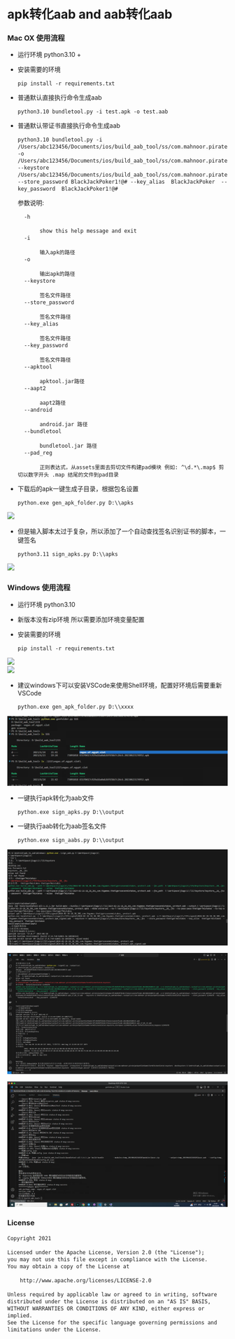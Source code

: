 # apk转化aab and aab转化aab
 

### Mac OX 使用流程

* 运行环境 python3.10 +

* 安装需要的环境

    ```shell
    pip install -r requirements.txt
    ```

* 普通默认直接执行命令生成aab 

    ```shell
    python3.10 bundletool.py -i test.apk -o test.aab
    ```
* 普通默认带证书直接执行命令生成aab 

    ```shell
    python3.10 bundletool.py -i /Users/abc123456/Documents/ios/build_aab_tool/ss/com.mahnoor.piratejackpotSlotGame/9fc464b9f2b10c37a5e2c1a2e3ef12e0.20230624180533.apk -o /Users/abc123456/Documents/ios/build_aab_tool/ss/com.mahnoor.piratejackpotSlotGame/9fc464b9f2b10c37a5e2c1a2e3ef12e0.20230624180533.apk_21_07_17.aab  --keystore /Users/abc123456/Documents/ios/build_aab_tool/ss/com.mahnoor.piratejackpotSlotGame/user.keystore  --store_password BlackJackPoker1!@# --key_alias  BlackJackPoker  --key_password  BlackJackPoker1!@#

    ```
    

  参数说明:
    ```
      -h 
    
    ​		show this help message and exit
      -i 
    
    ​		输入apk的路径
      -o 
    
    ​		输出apk的路径
      --keystore 
    
    ​		签名文件路径
      --store_password 
    
    ​		签名文件路径
      --key_alias 
    
    ​		签名文件路径
      --key_password 
    
    ​		签名文件路径
      --apktool 
    
    ​		apktool.jar路径
      --aapt2 
    
    ​		aapt2路径
      --android 
    
    ​		android.jar 路径
      --bundletool 
    
    ​		bundletool.jar 路径
      --pad_reg 
    
    ​		正则表达式，从assets里面去剪切文件构建pad模块 例如: ^\d.*\.map$ 剪切以数字开头 .map 结尾的文件到pad目录
  ```



*  下载后的apk一键生成子目录，根据包名设置

    ```shell
    python.exe gen_apk_folder.py D:\\apks
    ```

![](images/Snipaste_2023-06-24_21-23-46.png)

*  但是输入脚本太过于复杂，所以添加了一个自动查找签名识别证书的脚本，一键签名

    ```shell
    python3.11 sign_apks.py D:\\apks
    ```

![](images/Snipaste_2023-06-24_21-24-32.png) 





### Windows  使用流程

* 运行环境 python3.10 
* 新版本没有zip环境 所以需要添加环境变量配置 
* 安装需要的环境

    ```shell
    pip install -r requirements.txt
    ```
![](images/Snipaste_2023-06-24_21-37-24.png)    
![](images/Snipaste_2023-06-24_21-37-39.png)

* 建议windows下可以安装VSCode来使用Shell环境，配置好环境后需要重新VSCode

  ```shell
  python.exe gen_apk_folder.py D:\\xxxx
  ```
![](images/Snipaste_2023-06-24_21-42-55.png)


* 一键执行apk转化为aab文件
  
  ```shell
  python.exe sign_apks.py D:\\output
  ```


* 一键执行aab转化为aab签名文件
  
  ```shell
  python.exe sign_aabs.py D:\\output
  ```

![](images/Snipaste_2024-02-26_21-40-31.png)

![](images/Snipaste_2023-11-01_17-06-36.png)

![](images/Snipaste_2023-06-24_21-44-52.png)



### License


```
Copyright 2021 

Licensed under the Apache License, Version 2.0 (the "License");
you may not use this file except in compliance with the License.
You may obtain a copy of the License at

    http://www.apache.org/licenses/LICENSE-2.0

Unless required by applicable law or agreed to in writing, software
distributed under the License is distributed on an "AS IS" BASIS,
WITHOUT WARRANTIES OR CONDITIONS OF ANY KIND, either express or implied.
See the License for the specific language governing permissions and
limitations under the License.
```

